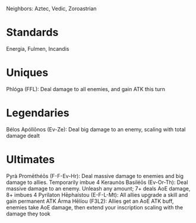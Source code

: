 Neighbors: Aztec, Vedic, Zoroastrian
# Standards
Energia, Fulmen, Incandis
# Uniques
Phlóga (FFL): Deal damage to all enemies, and gain ATK this turn
# Legendaries
Bélos Apóllōnos (Ev-Ze): Deal big damage to an enemy, scaling with total damage dealt

# Ultimates
Pyrà Promēthéōs (F-F-Ev-Hr): Deal massive damage to enemies and big damage to allies. Temporarily imbue 4
Keraunòs Basiléōs (Ev-Or-Th): Deal massive damage to an enemy. Unleash any amount; 7+ deals AoE damage, 8+ imbues 4
Pyrílaton Hēphaístou (E-F-L-Mt): All allies upgrade a skill and gain permanent ATK
Árma Hēlíou (F3L2): Allies get an AoE ATK buff, enemies take AoE damage, then extend your inscription scaling with the damage they took